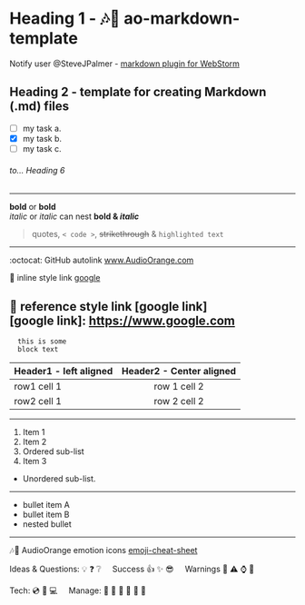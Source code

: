
# Heading 1 - :notes::tangerine: ao-markdown-template
Notify user @SteveJPalmer - [markdown plugin for WebStorm](http://github.com/nicoulaj/idea-markdown)

## 	  Heading 2 - template for creating Markdown (.md) files
- [ ] my task a.
- [x] my task b.
- [ ] my task c.
###### 	to... Heading 6
***
**bold**  or   __bold__ 	   
*italic*     or  _italic_
can nest __bold & *italic*__
 > quotes,   `< code >`,  ~~strikethrough~~ & ``` highlighted text ```

---
:octocat: GitHub autolink www.AudioOrange.com

:paperclip: inline style link [google](https://www.google.com)

:orange_book: reference style link [google link]				
[google link]: https://www.google.com
--- 
```
  this is some   
  block text      
```

Header1 - left aligned | Header2 - Center aligned
:--- | :---:
row1 cell 1 | row 1 cell 2
row2 cell 1 | row 2 cell 2
---
1. Item 1
2. Item 2
  1. Ordered sub-list
3. Item 3
  * Unordered sub-list. 

---

- bullet item A
- bullet item B
 - nested bullet 

---
:notes::tangerine: AudioOrange emotion icons [emoji-cheat-sheet](emoji-cheat-sheet.com)

Ideas & Questions: :bulb: :question: :grey_question: &nbsp;&nbsp;&nbsp; Success :thumbsup: :sparkles: :sunglasses: &nbsp;&nbsp;&nbsp; Warnings :bell: :warning: :watch: :no_entry_sign:

Tech: :cd: :floppy_disk: :computer: &nbsp;&nbsp;&nbsp; Manage:  :orange_book: :paperclip: :date: :file_folder: :open_file_folder: :speech_balloon:




